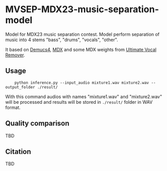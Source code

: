 # MVSEP-MDX23-music-separation-model
Model for MDX23 music separation contest. Model perform separation of music into 4 stems "bass", "drums", "vocals", "other".

It based on [Demucs4](https://github.com/facebookresearch/demucs), [MDX](https://github.com/kuielab/mdx-net) and some MDX weights from [Ultimate Vocal Remover](https://github.com/Anjok07/ultimatevocalremovergui).

## Usage

```
    python inference.py --input_audio mixture1.wav mixture2.wav --output_folder ./result/
```

With this command audios with names "mixture1.wav" and "mixture2.wav" will be processed and results will be stored in `./result/` folder in WAV format.

## Quality comparison

TBD 

## Citation

TBD
